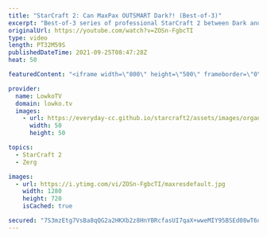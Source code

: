 ```yaml
---
title: "StarCraft 2: Can MaxPax OUTSMART Dark?! (Best-of-3)"
excerpt: "Best-of-3 series of professional StarCraft 2 between Dark and MaxPax. MaxPax likes to play a relatively cheesy style of Zerg versus Protoss, but Dark is very good when it comes to not losing to stupid stuff.  Support my work on Patreon: http://www.patreon.com/lowkotv Become a YouTube member: https://lowko.tv/join"
originalUrl: https://youtube.com/watch?v=ZOSn-FgbcTI
type: video
length: PT32M59S
publishedDateTime: 2021-09-25T08:47:28Z
heat: 50

featuredContent: "<iframe width=\"800\" height=\"500\" frameborder=\"0\" src=\"https://www.youtube.com/embed/ZOSn-FgbcTI\" allow=\"accelerometer; autoplay; encrypted-media; gyroscope; picture-in-picture\" allowfullscreen></iframe>"

provider:
  name: LowkoTV
  domain: lowko.tv
  images:
    - url: https://everyday-cc.github.io/starcraft2/assets/images/organizations/lowko.tv-50x50.jpg
      width: 50
      height: 50

topics:
  - StarCraft 2
  - Zerg

images:
  - url: https://i.ytimg.com/vi/ZOSn-FgbcTI/maxresdefault.jpg
    width: 1280
    height: 720
    isCached: true

secured: "7S3mzEtg7VsBa8qQG2a2HKXb2z8HnYBRcfasUI7qaX+wweMIY95BSEd08wT6uCpouuFw89LQD4GDeHOSCvPWCmAo5NCGBwLMxOOMc986Md5x/AQDAYZWi218tvW7iXvCDIlULPMDWglgJewLJiM75bu+beKwWmhHr01rtQjx8YDSOykkMSjSXD9/wJribRZhZrb1BXSqXGO8cNgvMDSQjWhtt8y10+Xe4SIqoPF+WyeqCC4bHw8q+JoAHzITs3WWpOTEPpami8TwBgO3PMDVLzAbOSUXu9dck3zFVRGNlytuAYS8JUUEHjmul+CQPt3epUoCoDJTa0yCJSgGFrEUzDhnU8Czd7fJUWcXeYYIK7guDc1fqc8RBRL/nK1HTyU0JGMbGqJG3y/CcR4wI0B/qGcuZLTi+a+l8X3HhaQrT5o=;Sb5Qdy+0k/KYwNNPXwt4Qw=="
---
```


